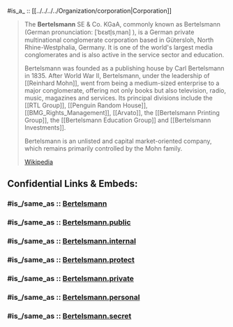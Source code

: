 

#is_a_ :: [[../../../../Organization/corporation|Corporation]] 


> The **Bertelsmann** SE & Co. KGaA, commonly known as Bertelsmann 
> (German pronunciation: [ˈbɛʁtl̩sˌman] ), is a German private multinational conglomerate corporation 
> based in Gütersloh, North Rhine-Westphalia, Germany. 
> It is one of the world's largest media conglomerates 
> and is also active in the service sector and education.
>
> Bertelsmann was founded as a publishing house by Carl Bertelsmann in 1835. 
> After World War II, Bertelsmann, under the leadership of [[Reinhard Mohn]], 
> went from being a medium-sized enterprise to a major conglomerate, 
> offering not only books but also television, radio, music, magazines and services. 
> Its principal divisions include the [[RTL Group]], [[Penguin Random House]], [[BMG_Rights_Management]], [[Arvato]], 
> the [[Bertelsmann Printing Group]], the [[Bertelsmann Education Group]] and [[Bertelsmann Investments]].
>
> Bertelsmann is an unlisted and capital market-oriented company, 
> which remains primarily controlled by the Mohn family.
>
> [Wikipedia](https://en.wikipedia.org/wiki/Bertelsmann)


## Confidential Links & Embeds: 

### #is_/same_as :: [Bertelsmann](/_Standards/Society/Communication/Media/Book/Publisher/Bertelsmann.md) 

### #is_/same_as :: [Bertelsmann.public](/_public/Society/Communication/Media/Book/Publisher/Bertelsmann.public.md) 

### #is_/same_as :: [Bertelsmann.internal](/_internal/Society/Communication/Media/Book/Publisher/Bertelsmann.internal.md) 

### #is_/same_as :: [Bertelsmann.protect](/_protect/Society/Communication/Media/Book/Publisher/Bertelsmann.protect.md) 

### #is_/same_as :: [Bertelsmann.private](/_private/Society/Communication/Media/Book/Publisher/Bertelsmann.private.md) 

### #is_/same_as :: [Bertelsmann.personal](/_personal/Society/Communication/Media/Book/Publisher/Bertelsmann.personal.md) 

### #is_/same_as :: [Bertelsmann.secret](/_secret/Society/Communication/Media/Book/Publisher/Bertelsmann.secret.md)


